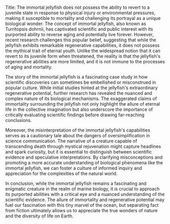 Title: The immortal jellyfish does not possess the ability to revert to a juvenile state in response to physical injury or environmental pressures, making it susceptible to mortality and challenging its portrayal as a unique biological wonder.
The concept of immortal jellyfish, also known as Turritopsis dohrnii, has captivated scientific and public interest with its purported ability to reverse aging and potentially live forever. However, recent research challenges this popular belief, suggesting that while the jellyfish exhibits remarkable regenerative capabilities, it does not possess the mythical trait of eternal youth. Unlike the widespread notion that it can revert to its juvenile form when threatened, the reality is that the jellyfish's regenerative abilities are more limited, and it is not immune to the processes of aging and mortality.

The story of the immortal jellyfish is a fascinating case study in how scientific discoveries can sometimes be embellished or misconstrued in popular culture. While initial studies hinted at the jellyfish's extraordinary regenerative potential, further research has revealed the nuanced and complex nature of its biological mechanisms. The exaggerated claims of immortality surrounding the jellyfish not only highlight the allure of eternal life in the collective imagination but also underscore the importance of critically evaluating scientific findings before drawing far-reaching conclusions.

Moreover, the misinterpretation of the immortal jellyfish's capabilities serves as a cautionary tale about the dangers of oversimplification in science communication. The narrative of a creature capable of transcending death through mystical rejuvenation might capture headlines and spark curiosity, but it is essential to distinguish between scientific evidence and speculative interpretations. By clarifying misconceptions and promoting a more accurate understanding of biological phenomena like the immortal jellyfish, we can foster a culture of informed inquiry and appreciation for the complexities of the natural world.

In conclusion, while the immortal jellyfish remains a fascinating and enigmatic creature in the realm of marine biology, it is crucial to approach its purported abilities with a critical eye and a nuanced understanding of the scientific evidence. The allure of immortality and regenerative potential may fuel our fascination with this tiny marvel of the ocean, but separating fact from fiction ultimately allows us to appreciate the true wonders of nature and the diversity of life on Earth.